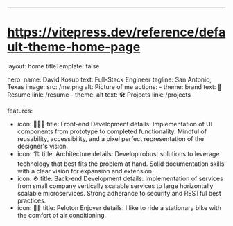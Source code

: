 ---
# https://vitepress.dev/reference/default-theme-home-page
layout: home
titleTemplate: false

hero:
  name: David Kosub
  text: Full-Stack Engineer
  tagline: San Antonio, Texas
  image:
    src: /me.png
    alt: Picture of me
  actions:
    - theme: brand
      text: 📝 Resume
      link: /resume
    - theme: alt
      text: 🛠️ Projects
      link: /projects

features:
  - icon: 👨🏼‍💻
    title: Front-end Development
    details: Implementation of UI components from prototype to completed functionality. Mindful of reusability,
      accessibility, and a pixel perfect representation of the designer's vision.
  - icon: 🏗️
    title: Architecture
    details: Develop robust solutions to leverage technology that best fits the problem at hand. Solid documentation
      skills with a clear vision for expansion and extension.
  - icon: ⚙️
    title: Back-end Development
    details: Implementation of services from small company vertically scalable services to large horizontally scalable
      microservices. Strong adherance to security and RESTful best practices.
  - icon: 🚴🏼
    title: Peloton Enjoyer
    details: I like to ride a stationary bike with the comfort of air conditioning.
